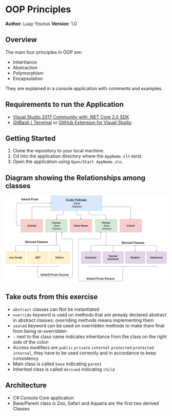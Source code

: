 # OOP Principles

**Author**: Luay Younus
**Version**: 1.0

## Overview
The main four principles in OOP are:
- Inheritance
- Abstraction
- Polymorphism
- Encapsulation

They are explained in a console application with comments and examples.

## Requirements to run the Application
- [Visual Studio 2017 Community with .NET Core 2.0 SDK](https://www.microsoft.com/net/core#windowscmd)
- [GitBash / Terminal](https://git-scm.com/downloads) or [GitHub Extension for Visual Studio](https://visualstudio.github.com)

## Getting Started
1. Clone the repository to your local machine.
2. Cd into the application directory where the `AppName.sln` exist.
3. Open the application using `Open/Start AppName.sln`.

## Diagram showing the Relationships among classes
![Diagram](OOP-Pri.png?raw=true "Inheritance")

## Take outs from this exercise
- `abstract` classes can Not be instantiated
- `override` keyword is used on methods that are already declared abstract in abstract classes; overriding methods means implementing them
- `sealed` keyword can be used on overridden methods to make them final from being re-overridden
- `:` next to the class name indicates inheritance from the class on the right side of the colon
- Access modifiers are `public` `private` `internal` `protected` `protected internal`, they have to be used correctly and in accordance to keep consistency
- Main class is called `base` indicating `parent`
- Inherited class is called `derived` indicating `child`

## Architecture
- C# Console Core application
- Base/Parent class is Zoo, Safari and Aquaria are the first two derived Classes
